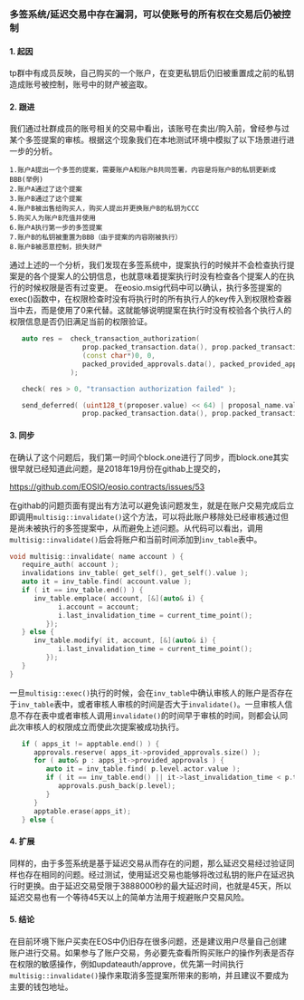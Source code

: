 ### 多签系统/延迟交易中存在漏洞，可以使账号的所有权在交易后仍被控制
#### 1. 起因
tp群中有成员反映，自己购买的一个账户，在变更私钥后仍旧被重置成之前的私钥造成账号被控制，账号中的财产被盗取。

#### 2. 跟进
我们通过社群成员的账号相关的交易中看出，该账号在卖出/购入前，曾经参与过某个多签提案的审核。根据这个现象我们在本地测试环境中模拟了以下场景进行进一步的分析。

```
1.账户A提出一个多签的提案，需要账户A和账户B共同签署，内容是将账户B的私钥更新成BBB(举例)
2.账户A通过了这个提案
3.账户B通过了这个提案
4.账户B被出售给购买人，购买人提出并更换账户B的私钥为CCC
5.购买人为账户B充值并使用
6.账户A执行第一步的多签提案
7.账户B的私钥被重置为BBB（由于提案的内容刚被执行）
8.账户B被恶意控制，损失财产

```
通过上述的一个分析，我们发现在多签系统中，提案执行的时候并不会检查执行提案是的各个提案人的公钥信息，也就意味着提案执行时没有检查各个提案人的在执行的时候权限是否有过变更。
在eosio.msig代码中可以确认，执行多签提案的exec()函数中，在权限检查时没有将执行时的所有执行人的key传入到权限检查器当中去，而是使用了0来代替。这就能够说明提案在执行时没有校验各个执行人的权限信息是否仍旧满足当前的权限验证。

```c++
   auto res =  check_transaction_authorization(
                  prop.packed_transaction.data(), prop.packed_transaction.size(),
                  (const char*)0, 0,
                  packed_provided_approvals.data(), packed_provided_approvals.size()
               );

   check( res > 0, "transaction authorization failed" );

   send_deferred( (uint128_t(proposer.value) << 64) | proposal_name.value, executer,
                  prop.packed_transaction.data(), prop.packed_transaction.size() );
```

#### 3. 同步
在确认了这个问题后，我们第一时间个block.one进行了同步，而block.one其实很早就已经知道此问题，是2018年19月份在githab上提交的，

https://github.com/EOSIO/eosio.contracts/issues/53

在githab的问题页面有提出有方法可以避免该问题发生，就是在账户交易完成后立即调用`multisig::invalidate()`这个方法，可以将此账户移除处已经审核通过但是尚未被执行的多签提案中，从而避免上述问题。从代码可以看出，调用`multisig::invalidate()`后会将账户和当前时间添加到`inv_table`表中。
```c++
void multisig::invalidate( name account ) {
   require_auth( account );
   invalidations inv_table( get_self(), get_self().value );
   auto it = inv_table.find( account.value );
   if ( it == inv_table.end() ) {
      inv_table.emplace( account, [&](auto& i) {
            i.account = account;
            i.last_invalidation_time = current_time_point();
         });
   } else {
      inv_table.modify( it, account, [&](auto& i) {
            i.last_invalidation_time = current_time_point();
         });
   }
}
```
一旦`multisig::exec()`执行的时候，会在`inv_table`中确认审核人的账户是否存在于`inv_table`表中，或者审核人审核的时间是否大于`invalidate()`。一旦审核人信息不存在表中或者审核人调用`invalidate()`的时间早于审核的时间，则都会认同此次审核人的权限成立而使此次提案被成功执行。
```c++
   if ( apps_it != apptable.end() ) {
      approvals.reserve( apps_it->provided_approvals.size() );
      for ( auto& p : apps_it->provided_approvals ) {
         auto it = inv_table.find( p.level.actor.value );
         if ( it == inv_table.end() || it->last_invalidation_time < p.time ) {
            approvals.push_back(p.level);
         }
      }
      apptable.erase(apps_it);
   } else {
```

#### 4. 扩展
同样的，由于多签系统是基于延迟交易从而存在的问题，那么延迟交易经过验证同样也存在相同的问题。经过测试，使用延迟交易也能够将改过私钥的账户在延迟执行时更换。由于延迟交易受限于3888000秒的最大延迟时间，也就是45天，所以延迟交易也有一个等待45天以上的简单方法用于规避账户交易风险。


#### 5. 结论
在目前环境下账户买卖在EOS中仍旧存在很多问题，还是建议用户尽量自己创建账户进行交易。如果参与了账户交易，务必要先查看所购买账户的操作列表是否存在权限的敏感操作，例如updateauth/approve，优先第一时间执行`multisig::invalidate()`操作来取消多签提案所带来的影响，并且建议不要成为主要的钱包地址。
